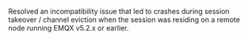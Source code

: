 Resolved an incompatibility issue that led to crashes during session takeover / channel eviction when the session was residing on a remote node running EMQX v5.2.x or earlier.
